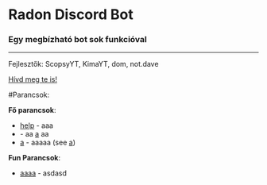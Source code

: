 # Radon Discord Bot

### Egy megbízható bot sok funkcióval

---

Fejlesztők: ScopsyYT, KimaYT, dom, not.dave

<a href="http://invite.radonbot.tk">Hívd meg te is!</a>

#Parancsok:

**Fő parancsok**:
- [help]() - aaa
- []() - aa [a](aaas) aa
- [a]() - aaaaa (see [a](aaaa))

**Fun Parancsok**:

- [aaaa](asdasdasb) - asdasd
